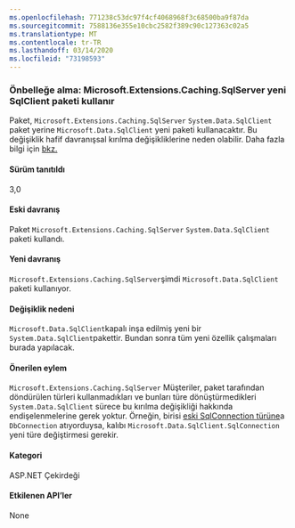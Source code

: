```yaml
---
ms.openlocfilehash: 771238c53dc97f4cf4068968f3c68500ba9f87da
ms.sourcegitcommit: 7588136e355e10cbc2582f389c90c127363c02a5
ms.translationtype: MT
ms.contentlocale: tr-TR
ms.lasthandoff: 03/14/2020
ms.locfileid: "73198593"
---
```

### <a name="caching-microsoftextensionscachingsqlserver-uses-new-sqlclient-package"></a>Önbelleğe alma: Microsoft.Extensions.Caching.SqlServer yeni SqlClient paketi kullanır

Paket, `Microsoft.Extensions.Caching.SqlServer` `System.Data.SqlClient` paket yerine `Microsoft.Data.SqlClient` yeni paketi kullanacaktır. Bu değişiklik hafif davranışsal kırılma değişikliklerine neden olabilir. Daha fazla bilgi için [bkz.](https://devblogs.microsoft.com/dotnet/introducing-the-new-microsoftdatasqlclient/)

#### <a name="version-introduced"></a>Sürüm tanıtıldı

3,0

#### <a name="old-behavior"></a>Eski davranış

Paket `Microsoft.Extensions.Caching.SqlServer` `System.Data.SqlClient` paketi kullandı.

#### <a name="new-behavior"></a>Yeni davranış

`Microsoft.Extensions.Caching.SqlServer`şimdi `Microsoft.Data.SqlClient` paketi kullanıyor.

#### <a name="reason-for-change"></a>Değişiklik nedeni

`Microsoft.Data.SqlClient`kapalı inşa edilmiş yeni bir `System.Data.SqlClient`pakettir. Bundan sonra tüm yeni özellik çalışmaları burada yapılacak.

#### <a name="recommended-action"></a>Önerilen eylem

`Microsoft.Extensions.Caching.SqlServer` Müşteriler, paket tarafından döndürülen türleri kullanmadıkları ve bunları türe dönüştürmedikleri `System.Data.SqlClient` sürece bu kırılma değişikliği hakkında endişelenmelerine gerek yoktur. Örneğin, birisi [eski SqlConnection türüne](xref:System.Data.SqlClient.SqlConnection)a `DbConnection` atıyorduysa, kalıbı `Microsoft.Data.SqlClient.SqlConnection` yeni türe değiştirmesi gerekir.

#### <a name="category"></a>Kategori

ASP.NET Çekirdeği

#### <a name="affected-apis"></a>Etkilenen API’ler

None

<!-- 

#### Affected APIs

Not detectable via API analysis

-->
